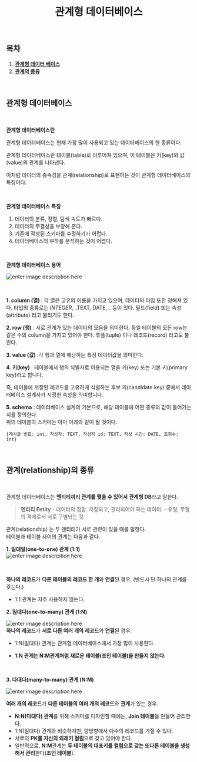 


<div align="center">
  <br />
  <h1>관계형 데이터베이스</h1>
  <br />
</div>

## 목차

1. [**관계형 데이터 베이스**](#1)
2. [**관계의 종류**](#2)

<br />

<div id="1"></div>

## 관계형 데이터베이스
  </br>
  
  **관계형 데이터베이스란**
  </br>
  
  관계형 데이터베이스는 현재 가장 많이 사용되고 있는 데이터베이스의 한 종류이다.

관계형 데이터베이스란 테이블(table)로 이루어져 있으며, 이 테이블은 키(key)와 값(value)의 관계를 나타낸다.

이처럼 데이터의 종속성을 관계(relationship)로 표현하는 것이 관계형 데이터베이스의 특징이다.


</br>

 **관계형 데이터베이스 특징**
 </br>
 
1. 데이터의 분류, 정렬, 탐색 속도가 빠르다.
2. 데이터의 무결성을 보장해 준다.
3. 기존에 작성된 스키마를 수정하기가 어렵다.
4. 데이터베이스의 부하를 분석하는 것이 어렵다.

</br>
 

**관계형 데이터베이스 용어**

![enter image description here](https://media.vlpt.us/images/streetmeow/post/7a7f2292-9a2d-498e-9baa-874d2696b323/today.png)


</br>

**1. column (열)** : 각 열은 고유의 이름을 가지고 있으며, 데이터의 타입 또한 정해져 있다. 타입의 종류로는  _INTEGER_,  _TEXT, DATE, _  등이 있다. 필드(field) 또는 속성(attribute) 라고 불리기도 한다.</br>

**2. row (행)** : 서로 관계가 있는 데이터의 모음을 의미한다. 동일 테이블의 모든 row는 같은 수의 column을 가지고 있어야 한다. 튜플(tuple) 이나 레코드(record) 라고도 불린다.</br>

**3. value (값)** :각 행과 열에 해당하는 특정 데이터값을 의미한다. </br>


**4. 키(key)** : 테이블에서 행의 식별자로 이용되는 열을 키(key) 또는 기본 키(primary key)라고 합니다.

즉, 테이블에 저장된 레코드를 고유하게 식별하는 후보 키(candidate key) 중에서 데이터베이스 설계자가 지정한 속성을 의미합니다.</br>
 

**5. schema** : 데이터베이스 설계의 기본으로, 해당 테이블에 어떤 종류의 값이 들어가는지를 정의한다.  
위의 테이블의 스키마는 아마 아래와 같이 될 것이다.

```null
{게시글 번호: int, 작성자: TEXT, 작성자 id: TEXT, 작성 시간: DATE, 조회수: int}
```
</br>
<div id="2"></div>

## 관계(relationship)의 종류
  </br>

관계형 데이터베이스는 **엔티티끼리 관계를 맺을 수 있어서**  **관계형 DB**라고 말한다.

>  **엔티티 Entity**
>     -   데이터의 집합. 저장되고, 관리되어야 하는 데이터.
>     -   유형, 무형의 객체로서 서로 구별되는 것.

관계(relationship) 는 두 엔티티가 서로 관련이 있을 때를 말한다.  
테이블과 테이블 사이의 관계는 다음과 같다. </br>

**1. 일대일(one-to-one) 관계 (1:1)**
	</br>
![enter image description here](https://i.imgur.com/pWQr35m.png)

</br>
	
**하나의 레코드**가 **다른 테이블의 레코드 한 개**와 **연결**된 경우.  (반드시 단 하나의 관계를 갖는다.)  
- 1:1 관계는 자주 사용하지 않는다. </br>

**2. 일대다(one-to-many) 관계 (1:N)**
</br>

![enter image description here](https://i.imgur.com/4DIF0vL.png)
</br>
	**하나의 레코드**가  **서로 다른 여러 개의 레코드**와  **연결**된 경우.  
-  1:N(일대다) 관계는 관계형 데이터베이스에서 가장 많이 사용한다.

-  **1:N 관계는 N:M관계처럼 새로운 테이블(조인 테이블)을 만들지 않는다.**
</br>

**3. 다대다(many-to-many) 관계 (N:M)**
</br>

![enter image description here](https://i.imgur.com/WCeByh8.png)
</br>

**여러 개의 레코드**가  **다른 테이블의 여러 개의 레코드**와  **관계**가 있는 경우.  

- **N:N(다대다) 관계**를 위해 스키마를 디자인할 때에는,  **Join 테이블**을 만들어 관리한다.  
- 1:N(일대다) 관계와 비슷하지만, 양방향에서 다수의 레코드를 가질 수 있다.
- 서로의  **PK를 자신의 외래키 컬럼**으로 갖고 있어야 한다.  
- 일반적으로,  **N:M**관계는  **두 테이블의 대표키를 컬럼으로 갖는 또다른 테이블을 생성해서 관리**한다(**조인 테이블**).
</br>
